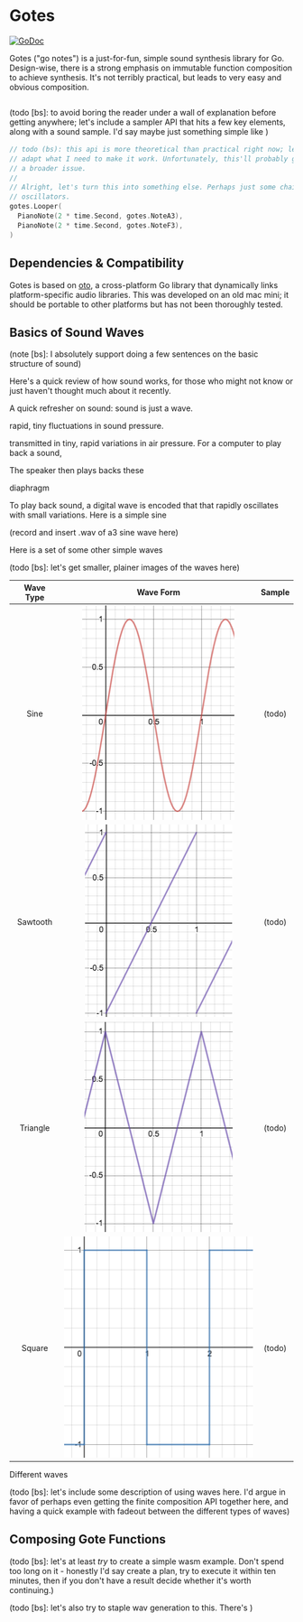 # Gotes

[![GoDoc](https://godoc.org/github.com/BennettJames/gotes?status.svg)](https://godoc.org/github.com/BennettJames/gotes)

Gotes ("go notes") is a just-for-fun, simple sound synthesis library for Go.
Design-wise, there is a strong emphasis on immutable function composition to
achieve synthesis. It's not terribly practical, but leads to very easy and
obvious composition.

```go

```

(todo [bs]: to avoid boring the reader under a wall of explanation before
getting anywhere; let's include a sampler API that hits a few key elements,
along with a sound sample. I'd say maybe just something simple like )

```go
// todo (bs): this api is more theoretical than practical right now; let's
// adapt what I need to make it work. Unfortunately, this'll probably get into
// a broader issue.
//
// Alright, let's turn this into something else. Perhaps just some chained
// oscillators.
gotes.Looper(
  PianoNote(2 * time.Second, gotes.NoteA3),
  PianoNote(2 * time.Second, gotes.NoteF3),
)
```


## Dependencies & Compatibility

Gotes is based on [oto](oto), a cross-platform Go library that dynamically links
platform-specific audio libraries. This was developed on an old mac mini; it
should be portable to other platforms but has not been thoroughly tested.


## Basics of Sound Waves

(note [bs]: I absolutely support doing a few sentences on the basic structure of
sound)

Here's a quick review of how sound works, for those who might not know or just
haven't thought much about it recently.

A quick refresher on sound: sound is just a wave.


rapid, tiny fluctuations in sound pressure.



 transmitted in tiny, rapid variations in
air pressure. For a computer to play back a sound,


The speaker then plays backs these

diaphragm


To play back sound, a digital wave is encoded that that rapidly oscillates with
small variations. Here is a simple sine

(record and insert .wav of a3 sine wave here)

Here is a set of some other simple waves

(todo [bs]: let's get smaller, plainer images of the waves here)

| Wave Type | Wave Form                                           | Sample |
| :---:     |   :---:                                             | :---:  |
| Sine      | ![sin](doc/sin-sample.png)                          | (todo) |
| Sawtooth  | ![sawtooth](doc/sawtooth-sample.png)                | (todo) |
| Triangle  | ![triangle](doc/triangle-sample.png)                | (todo) |
| Square    | ![square](doc/square-sample.png)                    | (todo) |


Different waves

(todo [bs]: let's include some description of using waves here. I'd argue in
favor of perhaps even getting the finite composition API together here, and
having a quick example with fadeout between the different types of waves)



## Composing Gote Functions









(todo [bs]: let's at least *try* to create a simple wasm example. Don't spend
too long on it - honestly I'd say create a plan, try to execute it within ten
minutes, then if you don't have a result decide whether it's worth continuing.)

(todo [bs]: let's also try to staple wav generation to this. There's )




[oto]:https://github.com/hajimehoshi/oto
